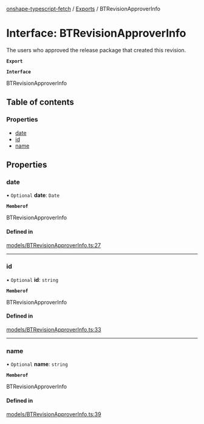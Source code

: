 [onshape-typescript-fetch](../README.md) / [Exports](../modules.md) / BTRevisionApproverInfo

# Interface: BTRevisionApproverInfo

The users who approved the release package that created this revision.

**`Export`**

**`Interface`**

BTRevisionApproverInfo

## Table of contents

### Properties

- [date](BTRevisionApproverInfo.md#date)
- [id](BTRevisionApproverInfo.md#id)
- [name](BTRevisionApproverInfo.md#name)

## Properties

### date

• `Optional` **date**: `Date`

**`Memberof`**

BTRevisionApproverInfo

#### Defined in

[models/BTRevisionApproverInfo.ts:27](https://github.com/toebes/onshape-typescript-fetch/blob/3e11ae1/models/BTRevisionApproverInfo.ts#L27)

___

### id

• `Optional` **id**: `string`

**`Memberof`**

BTRevisionApproverInfo

#### Defined in

[models/BTRevisionApproverInfo.ts:33](https://github.com/toebes/onshape-typescript-fetch/blob/3e11ae1/models/BTRevisionApproverInfo.ts#L33)

___

### name

• `Optional` **name**: `string`

**`Memberof`**

BTRevisionApproverInfo

#### Defined in

[models/BTRevisionApproverInfo.ts:39](https://github.com/toebes/onshape-typescript-fetch/blob/3e11ae1/models/BTRevisionApproverInfo.ts#L39)
